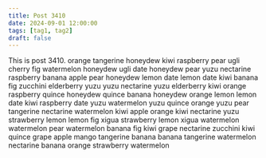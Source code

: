 ```yaml
---
title: Post 3410
date: 2024-09-01 12:00:00
tags: [tag1, tag2]
draft: false
---
```

This is post 3410.
orange
tangerine
honeydew
kiwi
raspberry
pear
ugli
cherry
fig
watermelon
honeydew
ugli
date
honeydew
pear
yuzu
nectarine
raspberry
banana
apple
pear
honeydew
lemon
date
lemon
date
kiwi
banana
fig
zucchini
elderberry
yuzu
yuzu
nectarine
yuzu
elderberry
kiwi
orange
raspberry
quince
honeydew
quince
banana
honeydew
orange
lemon
lemon
date
kiwi
raspberry
date
yuzu
watermelon
yuzu
quince
orange
yuzu
pear
tangerine
nectarine
watermelon
kiwi
apple
orange
kiwi
nectarine
yuzu
strawberry
lemon
lemon
fig
xigua
strawberry
lemon
xigua
watermelon
watermelon
pear
watermelon
banana
fig
kiwi
grape
nectarine
zucchini
kiwi
quince
grape
apple
mango
tangerine
banana
banana
tangerine
watermelon
nectarine
banana
orange
strawberry
watermelon

